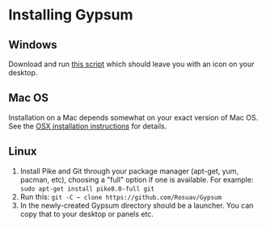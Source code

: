 Installing Gypsum
=================

Windows
-------
Download and run [this script](http://rosuav.github.io/Gypsum/get_gypsum.bat)
which should leave you with an icon on your desktop.

Mac OS
------
Installation on a Mac depends somewhat on your exact version of Mac OS. See the
[OSX installation instructions](README.OSX) for details.

Linux
-----

1. Install Pike and Git through your package manager (apt-get, yum, pacman,
   etc), choosing a "full" option if one is available. For example:
   `sudo apt-get install pike8.0-full git`
2. Run this: `git -C ~ clone https://github.com/Rosuav/Gypsum`
3. In the newly-created Gypsum directory should be a launcher. You can copy
   that to your desktop or panels etc.
